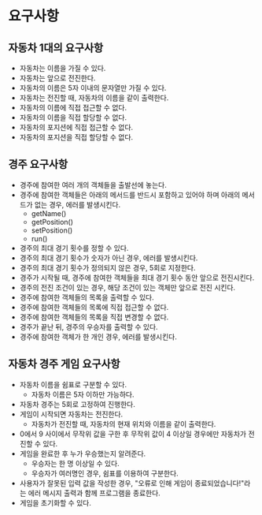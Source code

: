 # 요구사항

## 자동차 1대의 요구사항

- 자동차는 이름을 가질 수 있다.
- 자동차는 앞으로 전진한다.
- 자동차의 이름은 5자 이내의 문자열만 가질 수 있다.
- 자동차는 전진할 때, 자동차의 이름을 같이 출력한다.
- 자동차의 이름에 직접 접근할 수 없다.
- 자동차의 이름을 직접 할당할 수 없다.
- 자동차의 포지션에 직접 접근할 수 없다.
- 자동차의 포지션을 직접 할당할 수 없다.

## 경주 요구사항

- 경주에 참여한 여러 개의 객체들을 출발선에 놓는다.
- 경주에 참여한 객체들은 아래의 메서드를 반드시 포함하고 있어야 하며 아래의 메서드가 없는 경우, 에러를 발생시킨다.
  - getName()
  - getPosition()
  - setPosition()
  - run()
- 경주의 최대 경기 횟수를 정할 수 있다.
- 경주의 최대 경기 횟수가 숫자가 아닌 경우, 에러를 발생시킨다.
- 경주의 최대 경기 횟수가 정의되지 않은 경우, 5회로 지정한다.
- 경주가 시작될 때, 경주에 참여한 객체들을 최대 경기 횟수 동안 앞으로 전진시킨다.
- 경주의 전진 조건이 있는 경우, 해당 조건이 있는 객체만 앞으로 전진 시킨다.
- 경주에 참여한 객체들의 목록을 출력할 수 있다.
- 경주에 참여한 객체들의 목록에 직접 접근할 수 없다.
- 경주에 참여한 객체들의 목록을 직접 변경할 수 없다.
- 경주가 끝난 뒤, 경주의 우승자를 출력할 수 있다.
- 경주에 참여한 객체가 한 개인 경우, 에러를 발생시킨다.

## 자동차 경주 게임 요구사항

- 자동차 이름을 쉼표로 구분할 수 있다.
  - 자동차 이름은 5자 이하만 가능하다.
- 자동차 경주는 5회로 고정하여 진행한다.
- 게임이 시작되면 자동차는 전진한다.
  - 자동차가 전진할 때, 자동차의 현재 위치와 이름을 같이 출력한다.
- 0에서 9 사이에서 무작위 값을 구한 후 무작위 값이 4 이상일 경우에만 자동차가 전진할 수 있다.
- 게임을 완료한 후 누가 우승했는지 알려준다.
  - 우승자는 한 명 이상일 수 있다.
  - 우승자가 여러명인 경우, 쉼표를 이용하여 구분한다.
- 사용자가 잘못된 입력 값을 작성한 경우, "오류로 인해 게임이 종료되었습니다!"라는 에러 메시지 출력과 함께 프로그램을 종료한다.
- 게임을 초기화할 수 있다.